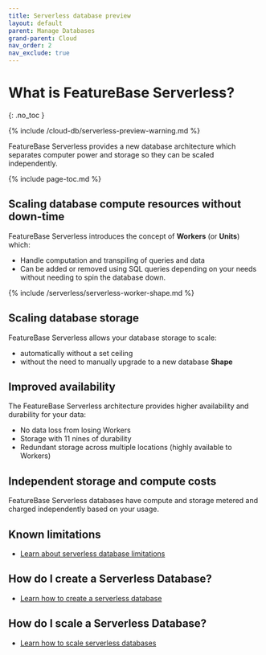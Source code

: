```yaml
---
title: Serverless database preview
layout: default
parent: Manage Databases
grand-parent: Cloud
nav_order: 2
nav_exclude: true
---
```


# What is FeatureBase Serverless?
{: .no_toc }

{% include /cloud-db/serverless-preview-warning.md %}

FeatureBase Serverless provides a new database architecture which separates computer power and storage so they can be scaled independently.

{% include page-toc.md %}

## Scaling database compute resources without down-time

FeatureBase Serverless introduces the concept of **Workers** (or **Units**) which:
* Handle computation and transpiling of queries and data
* Can be added or removed using SQL queries depending on your needs without needing to spin the database down.

{% include /serverless/serverless-worker-shape.md %}

## Scaling database storage

FeatureBase Serverless allows your database storage to scale:
* automatically without a set ceiling
* without the need to manually upgrade to a new database **Shape**

## Improved availability

The FeatureBase Serverless architecture provides higher availability and durability for your data:
* No data loss from losing Workers
* Storage with 11 nines of durability
* Redundant storage across multiple locations (highly available to Workers)

## Independent storage and compute costs

FeatureBase Serverless databases have compute and storage metered and charged independently based on your usage.

## Known limitations

* [Learn about serverless database limitations](/docs/cloud/cloud-troubleshooting/issue-serverless-limitations/)

## How do I create a Serverless Database?

* [Learn how to create a serverless database](/docs/cloud/cloud-databases/cloud-db-create-custom-serverless)

## How do I scale a Serverless Database?

* [Learn how to scale serverless databases](/docs/cloud/cloud-databases/cloud-db-serverless-scale)
